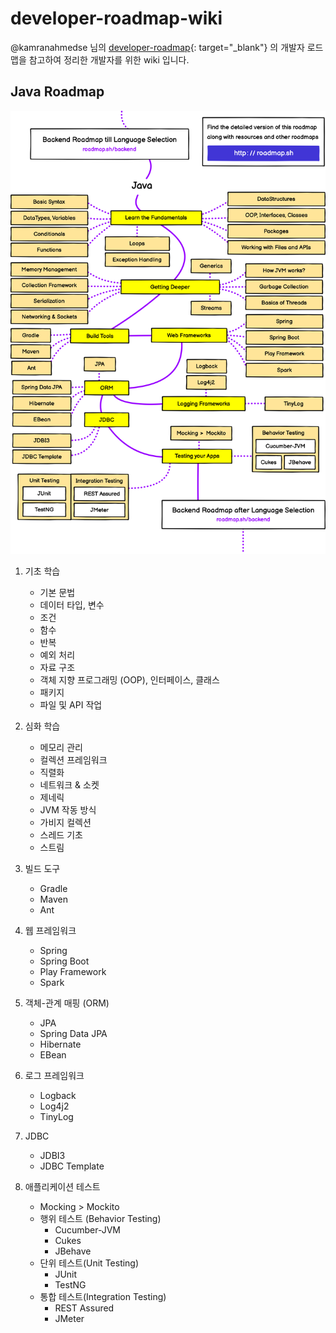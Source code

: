 # developer-roadmap-wiki
@kamranahmedse 님의 [developer-roadmap](https://github.com/kamranahmedse/developer-roadmap){: target="_blank"} 의 개발자 로드맵을 참고하여 정리한 개발자를 위한 wiki 입니다.


## Java Roadmap
![java developer roadmap](/images/java-developer-loadmap.png)

1. 기초 학습
   - 기본 문법
   - 데이터 타입, 변수
   - 조건
   - 함수
   - 반복
   - 예외 처리
   - 자료 구조
   - 객체 지향 프로그래밍 (OOP), 인터페이스, 클래스
   - 패키지
   - 파일 및 API 작업


2. 심화 학습
   - 메모리 관리
   - 컬렉션 프레임워크
   - 직렬화
   - 네트워크 & 소켓
   - 제네릭
   - JVM 작동 방식
   - 가비지 컬렉션
   - 스레드 기초
   - 스트림


3. 빌드 도구
   - Gradle
   - Maven
   - Ant


4. 웹 프레임워크
   - Spring
   - Spring Boot
   - Play Framework
   - Spark


5. 객체-관계 매핑 (ORM)
   - JPA
   - Spring Data JPA
   - Hibernate
   - EBean


6. 로그 프레임워크
   - Logback
   - Log4j2
   - TinyLog


7. JDBC
   - JDBI3
   - JDBC Template


8. 애플리케이션 테스트
   - Mocking > Mockito
   - 행위 테스트 (Behavior Testing)
     - Cucumber-JVM
     - Cukes
     - JBehave
   - 단위 테스트(Unit Testing)
     - JUnit
     - TestNG
   - 통합 테스트(Integration Testing)
     - REST Assured
     - JMeter